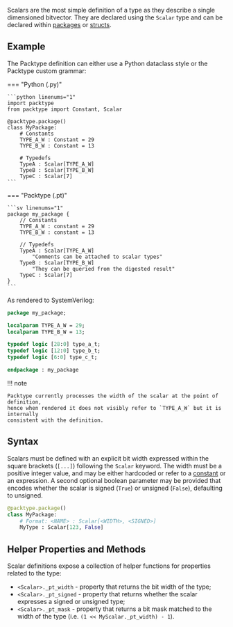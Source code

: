 Scalars are the most simple definition of a type as they describe a single
dimensioned bitvector. They are declared using the `Scalar` type and can be
declared within [packages](package.md) or [structs](struct.md).

## Example

The Packtype definition can either use a Python dataclass style or the Packtype
custom grammar:

=== "Python (.py)"

    ```python linenums="1"
    import packtype
    from packtype import Constant, Scalar

    @packtype.package()
    class MyPackage:
        # Constants
        TYPE_A_W : Constant = 29
        TYPE_B_W : Constant = 13

        # Typedefs
        TypeA : Scalar[TYPE_A_W]
        TypeB : Scalar[TYPE_B_W]
        TypeC : Scalar[7]
    ```

=== "Packtype (.pt)"

    ```sv linenums="1"
    package my_package {
        // Constants
        TYPE_A_W : constant = 29
        TYPE_B_W : constant = 13

        // Typedefs
        TypeA : Scalar[TYPE_A_W]
            "Comments can be attached to scalar types"
        TypeB : Scalar[TYPE_B_W]
            "They can be queried from the digested result"
        TypeC : Scalar[7]
    }
    ```

As rendered to SystemVerilog:

```sv linenums="1"
package my_package;

localparam TYPE_A_W = 29;
localparam TYPE_B_W = 13;

typedef logic [28:0] type_a_t;
typedef logic [12:0] type_b_t;
typedef logic [6:0] type_c_t;

endpackage : my_package
```

!!! note

    Packtype currently processes the width of the scalar at the point of definition,
    hence when rendered it does not visibly refer to `TYPE_A_W` but it is internally
    consistent with the definition.

## Syntax

Scalars must be defined with an explicit bit width expressed within the square
brackets (`[...]`) following the `Scalar` keyword. The width must be a positive
integer value, and may be either hardcoded or refer to a [constant](constant.md)
or an expression. A second optional boolean parameter may be provided that
encodes whether the scalar is signed (`True`) or unsigned (`False`), defaulting
to unsigned.

```python
@packtype.package()
class MyPackage:
    # Format: <NAME> : Scalar[<WIDTH>, <SIGNED>]
    MyType : Scalar[123, False]
```

## Helper Properties and Methods

Scalar definitions expose a collection of helper functions for properties related
to the type:

 * `<Scalar>._pt_width` - property that returns the bit width of the type;
 * `<Scalar>._pt_signed` - property that returns whether the scalar expresses a
   signed or unsigned type;
 * `<Scalar>._pt_mask` - property that returns a bit mask matched to the width of
   the type (i.e. `(1 << MyScalar._pt_width) - 1`).
